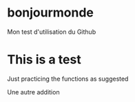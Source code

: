 # bonjourmonde
Mon test d'utilisation du Github

# This is a test

Just practicing the functions as suggested

Une autre addition
